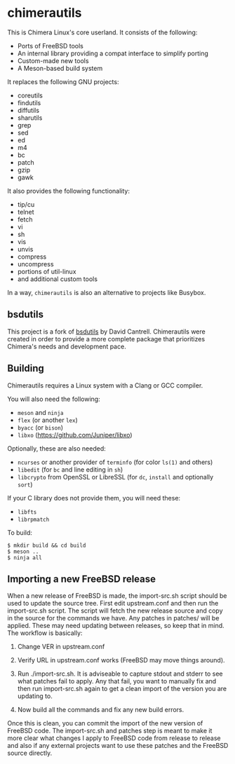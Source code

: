 # chimerautils

This is Chimera Linux's core userland. It consists of the following:

* Ports of FreeBSD tools
* An internal library providing a compat interface to simplify porting
* Custom-made new tools
* A Meson-based build system

It replaces the following GNU projects:

* coreutils
* findutils
* diffutils
* sharutils
* grep
* sed
* ed
* m4
* bc
* patch
* gzip
* gawk

It also provides the following functionality:

* tip/cu
* telnet
* fetch
* vi
* sh
* vis
* unvis
* compress
* uncompress
* portions of util-linux
* and additional custom tools

In a way, `chimerautils` is also an alternative to projects like Busybox.

## bsdutils

This project is a fork of [bsdutils](https://github.com/dcantrell/bsdutils)
by David Cantrell. Chimerautils were created in order to provide a more
complete package that prioritizes Chimera's needs and development pace.

## Building

Chimerautils requires a Linux system with a Clang or GCC compiler.

You will also need the following:

* `meson` and `ninja`
* `flex` (or another `lex`)
* `byacc` (or `bison`)
* `libxo` (https://github.com/Juniper/libxo)

Optionally, these are also needed:

* `ncurses` or another provider of `terminfo` (for color `ls(1)` and others)
* `libedit` (for `bc` and line editing in `sh`)
* `libcrypto` from OpenSSL or LibreSSL (for `dc`, `install` and optionally `sort`)

If your C library does not provide them, you will need these:

* `libfts`
* `librpmatch`

To build:

```
$ mkdir build && cd build
$ meson ..
$ ninja all
```

## Importing a new FreeBSD release

When a new release of FreeBSD is made, the import-src.sh script should
be used to update the source tree.  First edit upstream.conf and then
run the import-src.sh script.  The script will fetch the new release
source and copy in the source for the commands we have.  Any patches
in patches/ will be applied.  These may need updating between
releases, so keep that in mind.  The workflow is basically:

1) Change VER in upstream.conf

2) Verify URL in upstream.conf works (FreeBSD may move things around).

3) Run ./import-src.sh.  It is adviseable to capture stdout and stderr
to see what patches fail to apply.  Any that fail, you want to
manually fix and then run import-src.sh again to get a clean import of
the version you are updating to.

4) Now build all the commands and fix any new build errors.

Once this is clean, you can commit the import of the new version of
FreeBSD code.  The import-src.sh and patches step is meant to make it
more clear what changes I apply to FreeBSD code from release to
release and also if any external projects want to use these patches
and the FreeBSD source directly.
